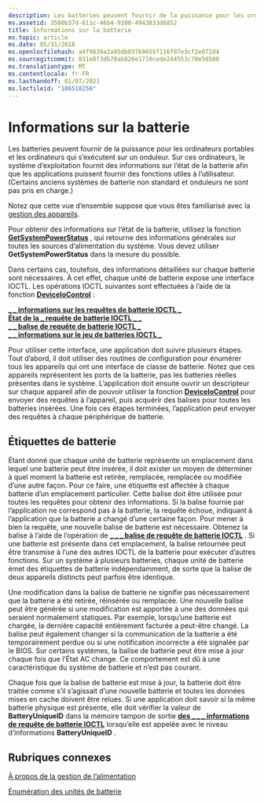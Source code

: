 ```yaml
---
description: Les batteries peuvent fournir de la puissance pour les ordinateurs portables et les ordinateurs qui s’exécutent sur un onduleur.
ms.assetid: 3580b37d-611c-46b4-9300-4943833d6852
title: Informations sur la batterie
ms.topic: article
ms.date: 05/31/2018
ms.openlocfilehash: a4f9838a2a95db037b9655f116f07e3cf2e072d4
ms.sourcegitcommit: 831e8f3db78ab820e1710cede244553c70e50500
ms.translationtype: MT
ms.contentlocale: fr-FR
ms.lasthandoff: 01/07/2021
ms.locfileid: "106518256"
---
```

# <a name="battery-information"></a>Informations sur la batterie

Les batteries peuvent fournir de la puissance pour les ordinateurs portables et les ordinateurs qui s’exécutent sur un onduleur. Sur ces ordinateurs, le système d’exploitation fournit des informations sur l’état de la batterie afin que les applications puissent fournir des fonctions utiles à l’utilisateur. (Certains anciens systèmes de batterie non standard et onduleurs ne sont pas pris en charge.)

Notez que cette vue d’ensemble suppose que vous êtes familiarisé avec la [gestion des appareils](/windows/desktop/DevIO/device-management).

Pour obtenir des informations sur l’état de la batterie, utilisez la fonction [**GetSystemPowerStatus**](/windows/desktop/api/Winbase/nf-winbase-getsystempowerstatus) , qui retourne des informations générales sur toutes les sources d’alimentation du système. Vous devez utiliser **GetSystemPowerStatus** dans la mesure du possible.

Dans certains cas, toutefois, des informations détaillées sur chaque batterie sont nécessaires. À cet effet, chaque unité de batterie expose une interface IOCTL. Les opérations IOCTL suivantes sont effectuées à l’aide de la fonction [**DeviceIoControl**](/windows/desktop/api/ioapiset/nf-ioapiset-deviceiocontrol) :

<dl>

[**\_ \_ informations sur les requêtes de batterie IOCTL \_**](ioctl-battery-query-information.md)  
[**État de la \_ requête de batterie IOCTL \_ \_**](ioctl-battery-query-status.md)  
[**\_ \_ balise de requête de batterie IOCTL \_**](ioctl-battery-query-tag.md)  
[**\_ \_ informations sur le jeu de batteries IOCTL \_**](ioctl-battery-set-information.md)  
</dl>

Pour utiliser cette interface, une application doit suivre plusieurs étapes. Tout d’abord, il doit utiliser des routines de configuration pour énumérer tous les appareils qui ont une interface de classe de batterie. Notez que ces appareils représentent les ports de la batterie, pas les batteries réelles présentes dans le système. L’application doit ensuite ouvrir un descripteur sur chaque appareil afin de pouvoir utiliser la fonction [**DeviceIoControl**](/windows/desktop/api/ioapiset/nf-ioapiset-deviceiocontrol) pour envoyer des requêtes à l’appareil, puis acquérir des balises pour toutes les batteries insérées. Une fois ces étapes terminées, l’application peut envoyer des requêtes à chaque périphérique de batterie.

## <a name="battery-tags"></a>Étiquettes de batterie

Étant donné que chaque unité de batterie représente un emplacement dans lequel une batterie peut être insérée, il doit exister un moyen de déterminer à quel moment la batterie est retirée, remplacée, remplacée ou modifiée d’une autre façon. Pour ce faire, une étiquette est affectée à chaque batterie d’un emplacement particulier. Cette balise doit être utilisée pour toutes les requêtes pour obtenir des informations. Si la balise fournie par l’application ne correspond pas à la batterie, la requête échoue, indiquant à l’application que la batterie a changé d’une certaine façon. Pour mener à bien la requête, une nouvelle balise de batterie est nécessaire. Obtenez la balise à l’aide de l’opération de [**\_ \_ \_ balise de requête de batterie IOCTL**](ioctl-battery-query-tag.md) . Si une batterie est présente dans cet emplacement, la balise retournée peut être transmise à l’une des autres IOCTL de la batterie pour exécuter d’autres fonctions. Sur un système à plusieurs batteries, chaque unité de batterie émet des étiquettes de batterie indépendamment, de sorte que la balise de deux appareils distincts peut parfois être identique.

Une modification dans la balise de batterie ne signifie pas nécessairement que la batterie a été retirée, réinsérée ou remplacée. Une nouvelle balise peut être générée si une modification est apportée à une des données qui seraient normalement statiques. Par exemple, lorsqu’une batterie est chargée, la dernière capacité entièrement facturée a peut-être changé. La balise peut également changer si la communication de la batterie a été temporairement perdue ou si une notification incorrecte a été signalée par le BIOS. Sur certains systèmes, la balise de batterie peut être mise à jour chaque fois que l’État AC change. Ce comportement est dû à une caractéristique du système de batterie et n’est pas courant.

Chaque fois que la balise de batterie est mise à jour, la batterie doit être traitée comme s’il s’agissait d’une nouvelle batterie et toutes les données mises en cache doivent être relues. Si une application doit savoir si la même batterie physique est présente, elle doit vérifier la valeur de **BatteryUniqueID** dans la mémoire tampon de sortie [**des \_ \_ \_ informations de requête de batterie IOCTL**](ioctl-battery-query-information.md) lorsqu’elle est appelée avec le niveau d’informations **BatteryUniqueID** .

## <a name="related-topics"></a>Rubriques connexes

<dl> <dt>

[À propos de la gestion de l’alimentation](about-power-management.md)
</dt> <dt>

[Énumération des unités de batterie](enumerating-battery-devices.md)
</dt> </dl>

 

 
